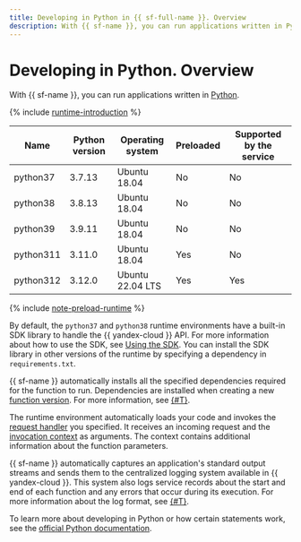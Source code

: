 ```yaml
---
title: Developing in Python in {{ sf-full-name }}. Overview
description: With {{ sf-name }}, you can run applications written in Python. The service provides several runtime environments with different versions.
---
```


# Developing in Python. Overview

With {{ sf-name }}, you can run applications written in [Python](https://python.org/).


{% include [runtime-introduction](../../../_includes/functions/runtime-introduction.md) %}

| Name | Python version | Operating <br>system | Preloaded | Supported by the service |
|----|----|----|----|----|
| python37 | 3.7.13 | Ubuntu 18.04 | No | No |
| python38 | 3.8.13 | Ubuntu 18.04 | No | No |
| python39 | 3.9.11 | Ubuntu 18.04 | No | No |
| python311 | 3.11.0 | Ubuntu 18.04 | Yes | No |
| python312 | 3.12.0 | Ubuntu 22.04 LTS | Yes | Yes |


{% include [note-preload-runtime](../../../_includes/functions/note-preload-runtime.md) %}


By default, the `python37` and `python38` runtime environments have a built-in SDK library to handle the {{ yandex-cloud }} API. For more information about how to use the SDK, see [Using the SDK](sdk.md). You can install the SDK library in other versions of the runtime by specifying a dependency in `requirements.txt`.


{{ sf-name }} automatically installs all the specified dependencies required for the function to run. Dependencies are installed when creating a new [function version](../../operations/function/version-manage.md). For more information, see [{#T}](dependencies.md).

The runtime environment automatically loads your code and invokes the [request handler](handler.md) you specified. It receives an incoming request and the [invocation context](context.md) as arguments. The context contains additional information about the function parameters.

{{ sf-name }} automatically captures an application's standard output streams and sends them to the centralized logging system available in {{ yandex-cloud }}. This system also logs service records about the start and end of each function and any errors that occur during its execution. For more information about the log format, see [{#T}](logging.md).

To learn more about developing in Python or how certain statements work, see the [official Python documentation](https://docs.python.org/3.12/).
